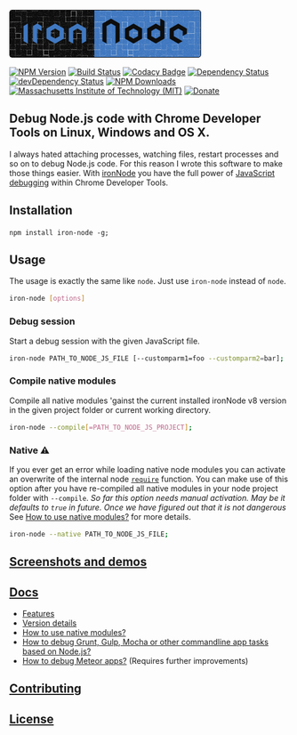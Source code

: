 ![ironNode](logo/logo.png)  

[![NPM Version](http://img.shields.io/npm/v/iron-node.svg)](https://www.npmjs.org/package/iron-node)
[![Build Status](https://travis-ci.org/s-a/iron-node.svg)](https://travis-ci.org/s-a/iron-node)
[![Codacy Badge](https://www.codacy.com/project/badge/9abe33d152db40bfa5833f2388b32646)](https://www.codacy.com/app/stephanahlf/iron-node)
[![Dependency Status](https://david-dm.org/s-a/iron-node.svg)](https://david-dm.org/s-a/iron-node)
[![devDependency Status](https://david-dm.org/s-a/iron-node/dev-status.svg)](https://david-dm.org/s-a/iron-node#info=devDependencies)
[![NPM Downloads](https://img.shields.io/npm/dm/iron-node.svg)](https://www.npmjs.org/package/iron-node)
[![Massachusetts Institute of Technology (MIT)](https://s-a.github.io/license/img/mit.svg)](/LICENSE.md#mit)
[![Donate](http://s-a.github.io/donate/donate.svg)](http://s-a.github.io/donate/)


## Debug Node.js code with Chrome Developer Tools on Linux, Windows and OS X.
I always hated attaching processes, watching files, restart processes and so on to debug Node.js code. For this reason I wrote this software to make those things easier. With [ironNode](https://github.com/s-a/iron-node) you have the full power of [JavaScript debugging](https://developer.chrome.com/devtools/docs/javascript-debugging) within Chrome Developer Tools.  

## Installation
```npm install iron-node -g;```

## Usage
The usage is exactly the same like ```node```. Just use ```iron-node``` instead of ```node```.  
```bash
iron-node [options]
```

### Debug session
Start a debug session with the given JavaScript file.
```bash
iron-node PATH_TO_NODE_JS_FILE [--customparm1=foo --customparm2=bar];
```  

### Compile native modules
Compile all native modules 'gainst the current installed ironNode v8 version in the given project folder or current working directory.
```bash
iron-node --compile[=PATH_TO_NODE_JS_PROJECT];
```  

### Native :warning:
If you ever get an error while loading native node modules you can activate an overwrite of the internal node [```require```](/app/require.js) function. You can make use of this option after you have re-compiled all native modules in your node project folder with ```--compile```.  *So far this option needs manual activation. May be it defaults to ```true``` in future. Once we have figured out that it is not dangerous* See [How to use native modules?](/docs/NATIVE-MODULES.md) for more details. 
```bash
iron-node --native PATH_TO_NODE_JS_FILE;
```  

## [Screenshots and demos](http://s-a.github.io/iron-node/)

## [Docs](/docs/)
 - [Features](/docs/FEATURES.md)
 - [Version details](/docs/VERSION-DETAILS.md)
 - [How to use native modules?](/docs/NATIVE-MODULES.md)
 - [How to debug Grunt, Gulp, Mocha or other commandline app tasks based on Node.js?](/docs/DEBUG-NODEJS-COMMANDLINE-APPS.md)
 - [How to debug Meteor apps?](/docs/NATIVE-MODULES.md) (Requires further improvements)

## [Contributing](/CONTRIBUTING.md)

## [License](/LICENSE.md)